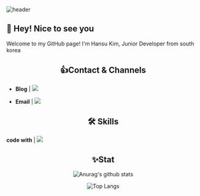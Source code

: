 ![header](https://capsule-render.vercel.app/api?type=WAVING&color=4169E1&height=300&section=header&text=Hansu%20Kim&fontSize=90&animation=blinking&fontColor=FFD700&theme=redical)

## 👋 Hey! Nice to see you

Welcome to my GitHub page!
I'm Hansu Kim, Junior Developer from south korea

## <div align=center> :+1:Contact & Channels </div>

<div align=left>

* **Blog** | <a href="https://www.notion.so/s-Development-Notes-27c5c3e718784987b554aecef5186fbc" target="_blank"><img src="https://img.shields.io/badge/한수's Development Notes-000000?style=social&logo=Notion&logoColor=000000"/></a>

* **Email** | <img src="https://img.shields.io/badge/shn813@naver.com-03C75A?style=social&logo=Naver&logoColor=03C75A"/></a>

</div>


## <div align=center> :hammer_and_wrench: Skills </div>

**code with** |  <img src="https://img.shields.io/badge/JAVA-007396?style=for-the-badge&logo=OpenJDK&logoColor=FFFFFF"/></a> 

## <div align=center> ✨Stat </div>

<div align=center>

![Anurag's github stats](https://github-readme-stats.vercel.app/api?username=Hansu813&show_icons=true&theme=cobalt2)

![Top Langs](https://github-readme-stats.vercel.app/api/top-langs/?username=Hansu813&layout=compact&theme=cobalt2)

</div>
